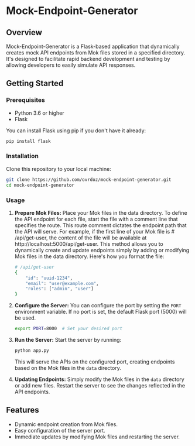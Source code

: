 # Mock-Endpoint-Generator

## Overview
Mock-Endpoint-Generator is a Flask-based application that dynamically creates mock API endpoints from Mok files stored in a specified directory. It's designed to facilitate rapid backend development and testing by allowing developers to easily simulate API responses.

## Getting Started

### Prerequisites
- Python 3.6 or higher
- Flask

You can install Flask using pip if you don't have it already:
```bash
pip install flask
```

### Installation
Clone this repository to your local machine:
```bash
git clone https://github.com/ovrdoz/mock-endpoint-generator.git
cd mock-endpoint-generator
```

### Usage
1. **Prepare Mok Files:**
   Place your Mok files in the data directory. To define the API endpoint for each file, start the file with a comment line that specifies the route. This route comment dictates the endpoint path that the API will serve. For example, if the first line of your Mok file is # /api/get-user, the content of the file will be available at http://localhost:5000/api/get-user. This method allows you to dynamically create and update endpoints simply by adding or modifying Mok files in the data directory. Here's how you format the file:
   ```bash
   # /api/get-user
   {
       "id": "uuid-1234",
       "email": "user@example.com",
       "roles": ["admin", "user"]
   }
   ```

2. **Configure the Server:**
   You can configure the port by setting the `PORT` environment variable. If no port is set, the default Flask port (5000) will be used.
   ```bash
   export PORT=8000  # Set your desired port
   ```

3. **Run the Server:**
   Start the server by running:
   ```bash
   python app.py
   ```
   This will serve the APIs on the configured port, creating endpoints based on the Mok files in the `data` directory.

4. **Updating Endpoints:**
   Simply modify the Mok files in the `data` directory or add new files. Restart the server to see the changes reflected in the API endpoints.

## Features
- Dynamic endpoint creation from Mok files.
- Easy configuration of the server port.
- Immediate updates by modifying Mok files and restarting the server.